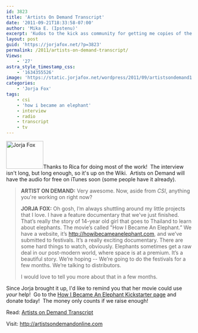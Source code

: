 ```yaml
---
id: 3823
title: 'Artists On Demand Transcript'
date: '2011-09-21T18:33:58-07:00'
author: 'Mika E. (Ipstenu)'
excerpt: 'Kudos to the kick ass community for getting me copies of the audio and helping transcribe!  You guys rock and here we have it!'
layout: post
guid: 'https://jorjafox.net/?p=3823'
permalink: /2011/artists-on-demand-transcript/
Views:
    - '27'
astra_style_timestamp_css:
    - '1634355526'
image: 'https://static.jorjafox.net/wordpress/2011/09/artistsondemand1.png'
categories:
    - 'Jorja Fox'
tags:
    - csi
    - 'how i became an elephant'
    - interview
    - radio
    - transcript
    - tv
---
```


<img class="alignleft size-thumbnail wp-image-3824" title="Jorja Fox" src="//static.jorjafox.net/wordpress/2011/09/artistsondemand1-210x140.png" alt="Jorja Fox" width="100" height="75" />Thanks to Rica for doing most of the work!  The interview isn't long, but long enough, so it's up on the Wiki.  Artists on Demand will have the audio for free on iTunes soon (some people have it already).
<blockquote><strong>ARTIST ON DEMAND:</strong> Very awesome. Now, aside from <em>CSI</em>, anything you're working on right now?

<strong>JORJA FOX:</strong> Oh gosh, I’m always shuttling around my little projects that I love. I have a feature documentary that we've just finished. That’s really the story of 14-year old girl that goes to Thailand to learn about elephants. The movie’s called "How I Became An Elephant.” We have a website, it’s <a href="http://howibecameanelephant.com/">http://howibecameanelephant.com</a>, and we’ve submitted to festivals. It’s a really exciting documentary. There are some hard things to watch, obviously. Elephants sometimes get a raw deal in our post-modern world, where space is at a premium. It’s a beautiful story. We’re hoping -- We’re going to do the festivals for a few months. We’re talking to distributors.

I would love to tell you more about that in a few months.</blockquote>
Since Jorja brought it up, I'd like to remind you that her movie could use <em>your</em> help!  Go to the <a href="http://www.kickstarter.com/projects/timgorski/how-i-became-an-elephant">How I Became An Elephant Kickstarter page</a> and donate today!  The money only counts if we raise enough!

Read: <a href="https://jorjafox.net/wiki/Artists_on_Demand_Radio_(21_September_2011)">Artists on Demand Transcript</a>

Visit: <a href="http://artistsondemandonline.com">http://artistsondemandonline.com</a>